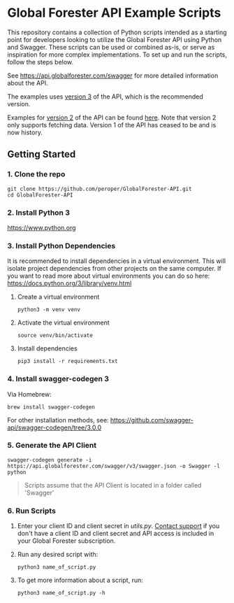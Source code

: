 # Global Forester API Example Scripts

This repository contains a collection of Python scripts intended as a starting point for developers looking to utilize the Global Forester API using Python and Swagger. These scripts can be used or combined as-is, or serve as inspiration for more complex implementations. To set up and run the scripts, follow the steps below.

See <https://api.globalforester.com/swagger> for more detailed information about the API.

The examples uses [version 3](https://api.globalforester.com/swagger/index.html?urls.primaryName=V3) of the API, which is the recommended version.

Examples for [version 2](https://api.globalforester.com/swagger/index.html?urls.primaryName=V2) of the API can be found [here](https://github.com/peroper/GlobalForester-API/tree/2.0). Note that version 2 only supports fetching data. Version 1 of the API has ceased to be and is now history.

## Getting Started

### 1. Clone the repo

```shell
git clone https://github.com/peroper/GlobalForester-API.git
cd GlobalForester-API
```

### 2. Install Python 3

<https://www.python.org>

### 3. Install Python Dependencies

It is recommended to install dependencies in a virtual environment. This will isolate project dependencies from other projects on the same computer. If you want to read more about virtual environments you can do so here: <https://docs.python.org/3/library/venv.html>

1. Create a virtual environment

   ```shell
   python3 -m venv venv
   ```

2. Activate the virtual environment

   ```shell
   source venv/bin/activate
   ```

3. Install dependencies

   ```shell
   pip3 install -r requirements.txt
   ```

### 4. Install swagger-codegen 3

Via Homebrew:

```shell
brew install swagger-codegen
```

For other installation methods, see: <https://github.com/swagger-api/swagger-codegen/tree/3.0.0>

### 5. Generate the API Client

```shell
swagger-codegen generate -i https://api.globalforester.com/swagger/v3/swagger.json -o Swagger -l python
```

> Scripts assume that the API Client is located in a folder called 'Swagger'

### 6. Run Scripts

1. Enter your client ID and client secret in _utils.py_. [Contact support](https://www.globalforester.com/manual/basics#errors-and-support) if you don't have a client ID and client secret and API access is included in your Global Forester subscription.
2. Run any desired script with:

   ```shell
   python3 name_of_script.py
   ```

3. To get more information about a script, run:

   ```shell
   python3 name_of_script.py -h
   ```
